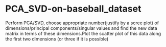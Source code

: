 # PCA_SVD-on-baseball_dataset
Perform PCA/SVD, choose appropriate number(justify by a scree plot) of dimensions/principal components/singular values and find the new data matrix in terms of these dimensions.Plot the scatter plot of this data along the first two dimensions (or three if it is possible)
